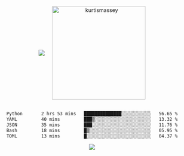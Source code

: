 <div align="center" style="display: flex; justify-content: center; align-items: center; gap: 20px;">
  <img src="https://readme-typing-svg.herokuapp.com/?font=Fira+Code&weight=600&size=24&duration=4000&pause=1000&color=00FF00&center=true&vCenter=true&random=false&width=500&lines=Hey%2C+I%27m+Kurtis!"/>
  <img src="https://github-readme-stats.vercel.app/api?username=kurtismassey&show_icons=true&theme=tokyonight&hide_title=true" alt="kurtismassey" width="250"/>
</div>
<div align="center">
<br>

<!--START_SECTION:waka-->

```txt
Python       2 hrs 53 mins   ██████████████░░░░░░░░░░░   56.65 %
YAML         40 mins         ███▒░░░░░░░░░░░░░░░░░░░░░   13.32 %
JSON         35 mins         ███░░░░░░░░░░░░░░░░░░░░░░   11.76 %
Bash         18 mins         █▒░░░░░░░░░░░░░░░░░░░░░░░   05.95 %
TOML         13 mins         █░░░░░░░░░░░░░░░░░░░░░░░░   04.37 %
```

<!--END_SECTION:waka-->
  <img src="https://github-readme-activity-graph.vercel.app/graph?username=kurtismassey&theme=tokyo-night&hide_border=true&custom_title=Contribution%20Graph" />

</div>